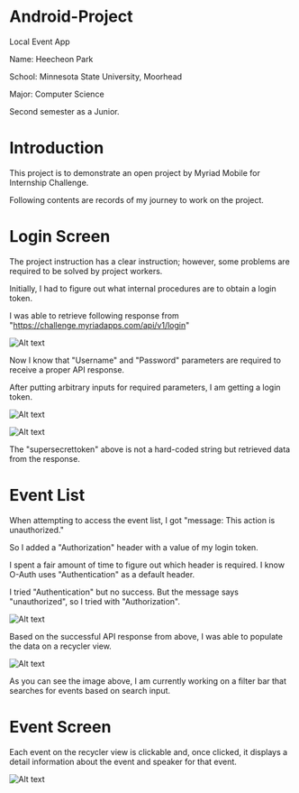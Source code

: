 # Android-Project
Local Event App

Name: Heecheon Park

School: Minnesota State University, Moorhead

Major: Computer Science


Second semester as a Junior.

# Introduction
This project is to demonstrate an open project by Myriad Mobile for Internship Challenge.

Following contents are records of my journey to work on the project.


# Login Screen

The project instruction has a clear instruction; however, some problems are required to be solved by project workers.

Initially, I had to figure out what internal procedures are to obtain a login token.

I was able to retrieve following response from "https://challenge.myriadapps.com/api/v1/login"

![Alt text](https://github.com/heecheon92/Android-Project/blob/master/login_postman.png "Login Postman")

Now I know that "Username" and "Password" parameters are required to receive a proper API response.

After putting arbitrary inputs for required parameters, I am getting a login token.

![Alt text](https://github.com/heecheon92/Android-Project/blob/master/token_postman.png "Login Token")

![Alt text](https://github.com/heecheon92/Android-Project/blob/master/login_screen.png "Login Screen")

The "supersecrettoken" above is not a hard-coded string but retrieved data from the response.


# Event List

When attempting to access the event list, I got "message: This action is unauthorized."

So I added a "Authorization" header with a value of my login token.

I spent a fair amount of time to figure out which header is required. I know O-Auth uses "Authentication" as a default header.

I tried "Authentication" but no success. But the message says "unauthorized", so I tried with "Authorization".

![Alt text](https://github.com/heecheon92/Android-Project/blob/master/event_postman.png "Event Postman")

Based on the successful API response from above, I was able to populate the data on a recycler view.

![Alt text](https://github.com/heecheon92/Android-Project/blob/master/event_screen.png "Event Screen")

As you can see the image above, I am currently working on a filter bar that searches for events based on search input.

# Event Screen

Each event on the recycler view is clickable and, once clicked, it displays a detail information about the event and speaker for that event.

![Alt text](https://github.com/heecheon92/Android-Project/blob/master/event_info.png "Event and Speaker")



